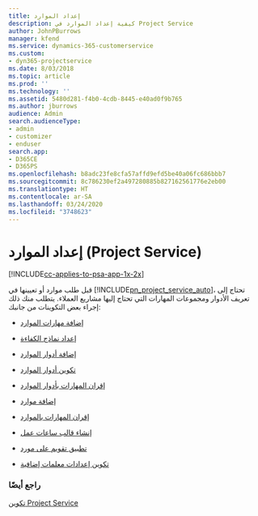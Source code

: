 ```yaml
---
title: إعداد الموارد
description: كيفية إعداد الموارد في Project Service
author: JohnPBurrows
manager: kfend
ms.service: dynamics-365-customerservice
ms.custom:
- dyn365-projectservice
ms.date: 8/03/2018
ms.topic: article
ms.prod: ''
ms.technology: ''
ms.assetid: 5480d281-f4b0-4cdb-8445-e40ad0f9b765
ms.author: jburrows
audience: Admin
search.audienceType:
- admin
- customizer
- enduser
search.app:
- D365CE
- D365PS
ms.openlocfilehash: b8adc23fe8cfa57affd9efd5be40a06fc686bbb7
ms.sourcegitcommit: 8c786230ef2a497280885b827162561776e2eb00
ms.translationtype: HT
ms.contentlocale: ar-SA
ms.lasthandoff: 03/24/2020
ms.locfileid: "3748623"
---
```

# <a name="set-up-resources-project-service"></a>إعداد الموارد (Project Service)

[!INCLUDE[cc-applies-to-psa-app-1x-2x](../includes/cc-applies-to-psa-app-1x-2x.md)]

قبل طلب موارد أو تعيينها في [!INCLUDE[pn_project_service_auto](../includes/pn-project-service-auto.md)]، تحتاج إلى تعريف الأدوار ومجموعات المهارات التي تحتاج إليها مشاريع العملاء. يتطلب منك ذلك إجراء بعض التكوينات من جانبك:  
  
-   [إضافة مهارات الموارد](../project-service/add-resource-skills.md)  
  
-   [إعداد نماذج الكفاءة](../project-service/set-up-proficiency-models.md)  
  
-   [إضافة أدوار الموارد](../project-service/add-resource-roles.md)  
  
-   [تكوين أدوار الموارد](../project-service/configure-resource-roles.md)  
  
-   [إقران المهارات بأدوار الموارد](../project-service/associate-skills-with-resource-roles.md)  
  
-   [إضافة موارد](../project-service/add-resources.md)  
  
-   [إقران المهارات بالموارد](../project-service/associate-skills-with-resources.md)  
  
-   [إنشاء قالب ساعات عمل](../project-service/create-work-hours-template.md)  
  
-   [تطبيق تقويم على مورد](../project-service/apply-calendar-resource.md)  
  
-   [تكوين إعدادات معلمات إضافية](../project-service/configure-additional-parameters-settings.md)  
  
### <a name="see-also"></a>راجع أيضًا  
 [تكوين Project Service](../project-service/configure.md)
